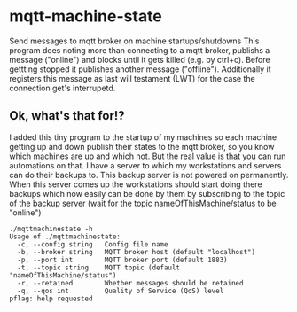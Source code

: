 # mqtt-machine-state

Send messages to mqtt broker on machine startups/shutdowns
This program does noting more than connecting to a mqtt broker, publishs a message ("online") and blocks until it gets killed (e.g. by ctrl+c). 
Before gettting stopped it publishes another message ("offline"). Additionally it registers this message as last will testament (LWT) for the case the connection get's interrupetd. 

## Ok, what's that for!?

I added this tiny program to the startup of my machines so each machine getting up and down publish their states to the mqtt broker, so you know which machines are up and which not. But the real value is that you can run automations on that. I have a server to which my workstations and servers can do their backups to. This backup server is not powered on permanently. When this server comes up the workstations should start doing there backups which now easily can be done by them by subscribing to the topic of the backup server (wait for the topic nameOfThisMachine/status to be "online")

```
./mqttmachinestate -h
Usage of ./mqttmachinestate:
  -c, --config string   Config file name
  -b, --broker string   MQTT broker host (default "localhost")
  -p, --port int        MQTT broker port (default 1883)
  -t, --topic string    MQTT topic (default "nameOfThisMachine/status")
  -r, --retained        Whether messages should be retained
  -q, --qos int         Quality of Service (QoS) level
pflag: help requested
```
